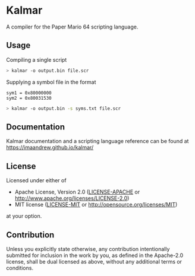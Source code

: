 # Kalmar

A compiler for the Paper Mario 64 scripting language.

## Usage

Compiling a single script

```bash
> kalmar -o output.bin file.scr
```

Supplying a symbol file in the format

```
sym1 = 0x80000000
sym2 = 0x80031530
```

```bash
> kalmar -o output.bin -s syms.txt file.scr
```

## Documentation

Kalmar documentation and a scripting language reference can be found at https://imaandrew.github.io/kalmar/

## License

Licensed under either of

 * Apache License, Version 2.0
   ([LICENSE-APACHE](LICENSE-APACHE) or http://www.apache.org/licenses/LICENSE-2.0)
 * MIT license
   ([LICENSE-MIT](LICENSE-MIT) or http://opensource.org/licenses/MIT)

at your option.

## Contribution

Unless you explicitly state otherwise, any contribution intentionally submitted
for inclusion in the work by you, as defined in the Apache-2.0 license, shall be
dual licensed as above, without any additional terms or conditions.
